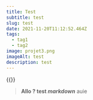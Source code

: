 ```yaml
---
title: Test
subtitle: test
slug: test
date: 2021-11-20T11:12:52.464Z
tags:
  - tag1
  - tag2
image: projet3.png
imageAlt: test
description: test
---
```

{{<biography auieauieauie undefined aueauie>}}

> **Allo ? test *markdown*** auie